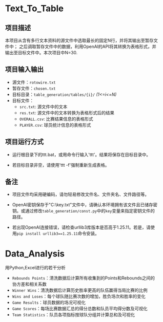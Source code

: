 # Text_To_Table

## 项目描述

本项目从含有多行文本资料的源文件中选取最长的固定N行，并将其输出至暂存文件中；
之后调取暂存文件中的数据，利用OpenAI的API将其转换为表格形式，并输出至目标文件中。本次项目中N=30.

## 项目输入输出

- 源文件：`rotowire.txt`
- 暂存文件：`chosen.txt`
- 目标目录：`table_generation/tables/{i}/` *(1<=i<=N)*
- 目标文件：
  - `src.txt`: 源文件中的文本
  - `res.txt`: 源文件中的文本转换为表格形式后的结果
  - `OVERALL.csv`: 比赛结果信息的表格形式
  - `PLAYER.csv`: 球员统计信息的表格形式

## 项目运行方式

- 运行根目录下的ttt.bat，或用命令行输入'ttt'。结果将保存在目标目录中。

- 若目标目录非空，请使用'ttt -f'强制重新生成表格。

## 备注

- 项目文件均采用硬编码，请勿轻易修改文件名、文件夹名、文件路径等。

- OpenAI密钥保存于"C:\\key.txt"文件中，请确认本环境拥有该文件且已储存密钥。或通过修改`table_generation/const.py`中的`key`变量来指定密钥文件的路径。

- 若出现OpenAI连接错误，请检查urllib3库版本是否高于1.25.11。若是，请使用`pip install urllib3==1.25.11`命令安装。

# Data_Analysis

用Python,Excel进行的若干分析

- `Rebounds Points`：清洗数据后计算所有收集到的Points和Rebounds之间的协方差和相关系数
- `Winner Wins`：清洗数据后计算历史胜率更高的队伍赢得当局比赛的比例
- `Wins and Loses`：每个球队随比赛次数的增加，胜负场次和胜率的变化
- `Game Results`：球员数据的场况可视化
- `Game Scores`：每场比赛数据汇总的得分总数和队员平均得分数及可视化
- `Team Statistics`：队员各项指标按球队分组并计算总和及可视化
